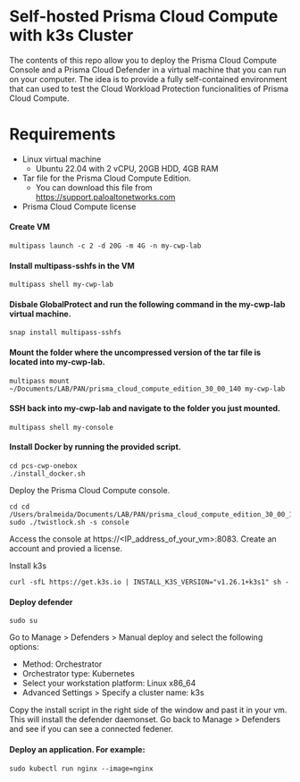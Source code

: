 # Self-hosted Prisma Cloud Compute with k3s Cluster
The contents of this repo allow you to deploy the Prisma Cloud Compute Console and a Prisma Cloud Defender in a virtual machine that you can run on your computer. The idea is to provide a fully self-contained environment that can used to test the Cloud Workload Protection funcionalities of Prisma Cloud Compute.

# Requirements
- Linux virtual machine
  - Ubuntu 22.04 with 2 vCPU, 20GB HDD, 4GB RAM
- Tar file for the Prisma Cloud Compute Edition.
  - You can download this file from https://support.paloaltonetworks.com
- Prisma Cloud Compute license

#### Create VM

`multipass launch -c 2 -d 20G -m 4G -n my-cwp-lab`

#### Install multipass-sshfs in the VM

`multipass shell my-cwp-lab`

#### Disbale GlobalProtect and run the following command in the my-cwp-lab virtual machine.

`snap install multipass-sshfs`

#### Mount the folder where the uncompressed version of the tar file is located into my-cwp-lab.

`multipass mount ~/Documents/LAB/PAN/prisma_cloud_compute_edition_30_00_140 my-cwp-lab`

#### SSH back into my-cwp-lab and navigate to the folder you just mounted.

`multipass shell my-console`

#### Install Docker by running the provided script.

```
cd pcs-cwp-onebox
./install_docker.sh
```

Deploy the Prisma Cloud Compute console.

```
cd cd /Users/bralmeida/Documents/LAB/PAN/prisma_cloud_compute_edition_30_00_140/
sudo ./twistlock.sh -s console
```

Access the console at https://<IP_address_of_your_vm>:8083. Create an account and provied a license.

Install k3s

```
curl -sfL https://get.k3s.io | INSTALL_K3S_VERSION="v1.26.1+k3s1" sh -
```

#### Deploy defender

`sudo su`

Go to Manage > Defenders > Manual deploy and select the following options:
- Method: Orchestrator
- Orchestrator type: Kubernetes
- Select your workstation platform: Linux x86_64
- Advanced Settings > Specify a cluster name: k3s

Copy the install script in the right side of the window and past it in your vm. This will install the defender daemonset. Go back to Manage > Defenders and see if you can see a connected fedener.

#### Deploy an application. For example:

`sudo kubectl run nginx --image=nginx`